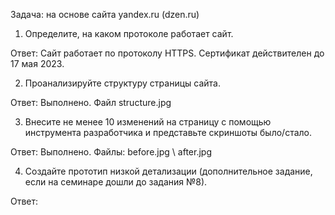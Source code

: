 Задача: на основе сайта yandex.ru (dzen.ru)

1. Определите, на каком протоколе работает сайт.

Ответ: Сайт работает по протоколу HTTPS. Сертификат действителен до 17 мая 2023.

2. Проанализируйте структуру страницы сайта.

Ответ: Выполнено. Файл structure.jpg

3. Внесите не менее 10 изменений на страницу с помощью инструмента разработчика и представьте скриншоты было/стало.

Ответ: Выполнено. Файлы: before.jpg \ after.jpg

4. Создайте прототип низкой детализации (дополнительное задание, если на семинаре дошли до задания №8).

Ответ: 